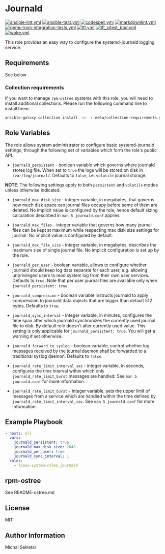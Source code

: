 # Journald

[![ansible-lint.yml](https://github.com/linux-system-roles/journald/actions/workflows/ansible-lint.yml/badge.svg)](https://github.com/linux-system-roles/journald/actions/workflows/ansible-lint.yml) [![ansible-test.yml](https://github.com/linux-system-roles/journald/actions/workflows/ansible-test.yml/badge.svg)](https://github.com/linux-system-roles/journald/actions/workflows/ansible-test.yml) [![codespell.yml](https://github.com/linux-system-roles/journald/actions/workflows/codespell.yml/badge.svg)](https://github.com/linux-system-roles/journald/actions/workflows/codespell.yml) [![markdownlint.yml](https://github.com/linux-system-roles/journald/actions/workflows/markdownlint.yml/badge.svg)](https://github.com/linux-system-roles/journald/actions/workflows/markdownlint.yml) [![qemu-kvm-integration-tests.yml](https://github.com/linux-system-roles/journald/actions/workflows/qemu-kvm-integration-tests.yml/badge.svg)](https://github.com/linux-system-roles/journald/actions/workflows/qemu-kvm-integration-tests.yml) [![tft.yml](https://github.com/linux-system-roles/journald/actions/workflows/tft.yml/badge.svg)](https://github.com/linux-system-roles/journald/actions/workflows/tft.yml) [![tft_citest_bad.yml](https://github.com/linux-system-roles/journald/actions/workflows/tft_citest_bad.yml/badge.svg)](https://github.com/linux-system-roles/journald/actions/workflows/tft_citest_bad.yml) [![woke.yml](https://github.com/linux-system-roles/journald/actions/workflows/woke.yml/badge.svg)](https://github.com/linux-system-roles/journald/actions/workflows/woke.yml)

This role provides an easy way to configure the systemd-journald logging
service.

## Requirements

See below

### Collection requirements

If you want to manage `rpm-ostree` systems with this role, you will need to
install additional collections.  Please run the following command line to
install them:

```bash
ansible-galaxy collection install -vv -r meta/collection-requirements.yml
```

## Role Variables

The role allows system administrator to configure basic systemd-journald
settings, through the following set of variables which form the role's public
API.

- `journald_persistent` - boolean variable which governs where journald stores
  log file. When set to `true` the logs will be stored on disk in
  `/var/log/journal/`. Defaults to `false`, i.e. `volatile` journal storage.

**NOTE**: The following settings apply to both `persistent` and `volatile` modes
unless otherwise indicated.

- `journald_max_disk_size` - integer variable, in megabytes, that governs how
  much disk space can journal files occupy before some of them are deleted. No
  implicit value is configured by the role, hence default sizing calculation
  described in `man 5 journald.conf` applies.

- `journald_max_files` - integer variable that governs how many journal files
  can be kept at maximum while respecting max disk size settings for journal. No
  implicit value is configured by default.

- `journald_max_file_size` - integer variable, in megabytes, describes the
 maximum size of single journal file. No implicit configuration is set up by the
 role.

- `journald_per_user` - boolean variable, allows to configure whether journald
  should keep log data separate for each user, e.g. allowing unprivileged users
  to read system log from their own user services. Defaults to `true`. Note that
  per user journal files are available only when `journald_persistent: true`.

- `journald_compression` - boolean variable instructs journald to apply
  compression to journald data objects that are bigger than default 512 bytes.
  Defaults to `true`.

- `journald_sync_interval` - integer variable, in minutes, configures the time
  span after which journald synchronizes the currently used journal file to
  disk. By default role doesn't alter currently used value.  This setting is
  only applicable for `journald_persistent: true`.  You will get a warning if
  set otherwise.

- `journald_forward_to_syslog` - boolean variable, control whether log messages
  received by the journal daemon shall be forwarded to a traditional syslog
  daemon. Defaults to `false`.

- `journald_rate_limit_interval_sec` - integer variable, in seconds, configures the
  time interval within which only `journald_rate_limit_burst` messages are handled.
  See `man 5 journald.conf` for more information.

- `journald_rate_limit_burst` - integer variable, sets the upper limit of messages
  from a service which are handled within the time defined by
  `journald_rate_limit_interval_sec`.
  See `man 5 journald.conf` for more information.

## Example Playbook

```yaml
- hosts: all
  vars:
    journald_persistent: true
    journald_max_disk_size: 2048
    journald_per_user: true
    journald_sync_interval: 1
  roles:
    - linux-system-roles.journald
```

## rpm-ostree

See README-ostree.md

## License

MIT

## Author Information

Michal Sekletar
